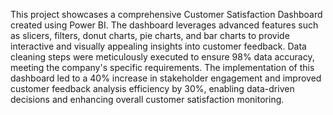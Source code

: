 This project showcases a comprehensive Customer Satisfaction Dashboard created using Power BI. The dashboard leverages advanced features such as slicers, filters, donut charts, pie charts, and bar charts to provide interactive and visually appealing insights into customer feedback. Data cleaning steps were meticulously executed to ensure 98% data accuracy, meeting the company's specific requirements. The implementation of this dashboard led to a 40% increase in stakeholder engagement and improved customer feedback analysis efficiency by 30%, enabling data-driven decisions and enhancing overall customer satisfaction monitoring.

